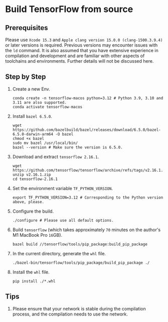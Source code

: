 # Build TensorFlow from source

## Prerequisites

Please use `Xcode 15.3` and `Apple clang version 15.0.0 (clang-1500.3.9.4)` or later versions is required. Previous versions may encounter issues with the `ld` command. It is also assumed that you have extensive experience in compilation and development and are familiar with other aspects of toolchains and environments. Further details will not be discussed here.

## Step by Step

1. Create a new Env.

    ```shell
    conda create -n tensorflow-macos python=3.12 # Python 3.9, 3.10 and 3.11 are also supported.
    conda activate tensorflow-macos
    ```

2. Install `bazel 6.5.0`.

    ```shell
    wget https://github.com/bazelbuild/bazel/releases/download/6.5.0/bazel-6.5.0-darwin-arm64 -O bazel
    chmod +x bazel
    sudo mv bazel /usr/local/bin/
    bazel --version # Make sure the version is 6.5.0.
    ```

3. Download and extract `tensorflow 2.16.1`.

    ```shell
    wget https://github.com/tensorflow/tensorflow/archive/refs/tags/v2.16.1.zip
    unzip v2.16.1.zip
    cd tensorflow-2.16.1
    ```

4. Set the environment variable `TF_PYTHON_VERSION`.

    ```shell
    export TF_PYTHON_VERSION=3.12 # Corresponding to the Python version above, please.
    ```

5. Configure the build.

    ```shell
    ./configure # Please use all default options.
    ```

6. Build `tensorflow` (which takes approximately `70` minutes on the author's M1 MacBook Pro `16`GB).

    ```shell
    bazel build //tensorflow/tools/pip_package:build_pip_package
    ```

7. In the current directory, generate the `whl` file.

    ```shell
    ./bazel-bin/tensorflow/tools/pip_package/build_pip_package ./
    ```

8. Install the `whl` file.

     ```shell
     pip install ./*.whl
     ```

## Tips

1. Please ensure that your network is stable during the compilation process, and the compilation needs to use the network.
